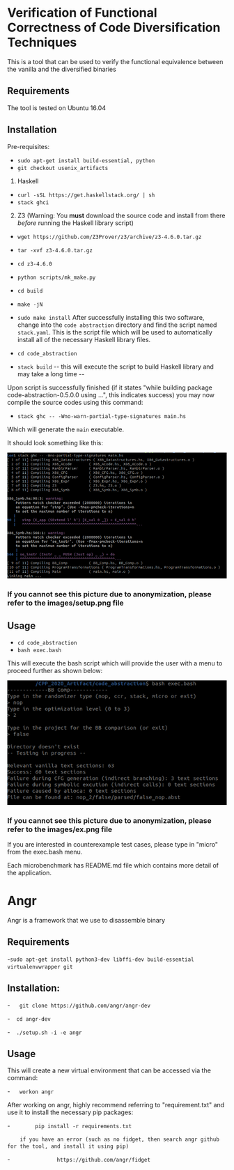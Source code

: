 # Verification of Functional Correctness of Code Diversification Techniques

This is a tool that can be used to verify the functional equivalence between the vanilla and the diversified binaries

## Requirements
The tool is tested on Ubuntu 16.04


## Installation
Pre-requisites:
- ```sudo apt-get install build-essential, python```
- ```git checkout usenix_artifacts```

1) Haskell

- ```curl -sSL https://get.haskellstack.org/ | sh```
- ```stack ghci```

2) Z3 (Warning: You **must** download the source code and install from there *before* running the Haskell library script)

- ```wget https://github.com/Z3Prover/z3/archive/z3-4.6.0.tar.gz```
- ```tar -xvf z3-4.6.0.tar.gz```
- ```cd z3-4.6.0```
- ```python scripts/mk_make.py```
- ```cd build```
- ```make -jN```
- ```sudo make install```
After successfully installing this two software, change into the ```code abstraction``` directory and find the script named ```stack.yaml```. This is the script file which will be used to automatically install all of the necessary Haskell library files.

- ```cd code_abstraction ```
- ```stack build``` -- this will execute the script to build Haskell library and may take a long time --

Upon script is successfully finished (if it states "while building package code-abstraction-0.5.0.0 using ...", this indicates success) you may now compile the source codes using this command:

- ```stack ghc -- -Wno-warn-partial-type-signatures main.hs```

Which will generate the ```main``` executable.

It should look something like this:

![](images/setup.png)

### If you cannot see this picture due to anonymization, please refer to the images/setup.png file

## Usage

- ```cd code_abstraction```
- ```bash exec.bash```

This will execute the bash script which will provide the user with a menu to proceed further as shown below:

![](images/ex.png)

### If you cannot see this picture due to anonymization, please refer to the images/ex.png file

If you are interested in counterexample test cases, please type in "micro" from the exec.bash menu. 

Each microbenchmark has README.md file which contains more detail of the application.

# Angr

Angr is a framework that we use to disassemble binary

## Requirements
-```sudo apt-get install python3-dev libffi-dev build-essential virtualenvwrapper git```

## Installation:
-```   git clone https://github.com/angr/angr-dev```

-```  cd angr-dev```

-```  ./setup.sh -i -e angr```

## Usage
This will create a new virtual environment that can be accessed via the command:

-```   workon angr```

After working on angr, highly recommend referring to "requirement.txt" and use it to install the necessary pip packages:

-```        pip install -r requirements.txt```

        if you have an error (such as no fidget, then search angr github for the tool, and install it using pip)
-```	           https://github.com/angr/fidget```

